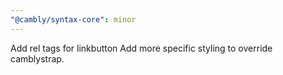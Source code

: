 ```yaml
---
"@cambly/syntax-core": minor
---
```


Add rel tags for linkbutton
Add more specific styling to override camblystrap.
